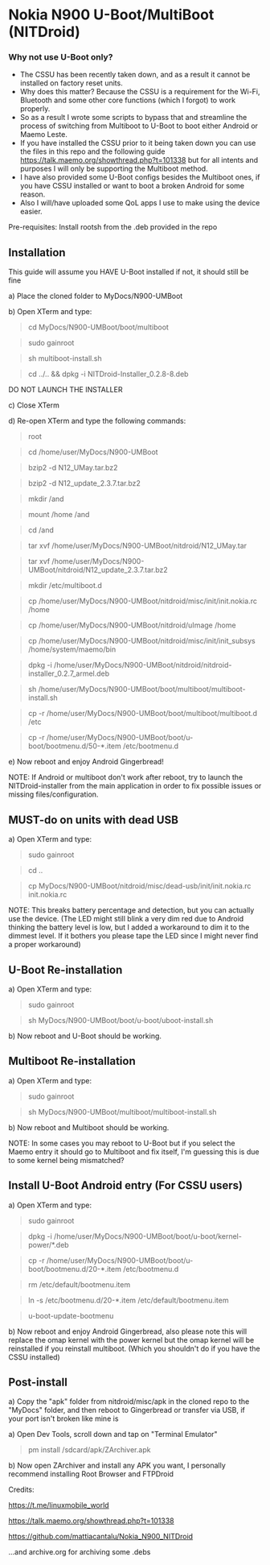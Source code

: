 # Nokia N900 U-Boot/MultiBoot (NITDroid)

### Why not use U-Boot only?
- The CSSU has been recently taken down, and as a result it cannot be installed on factory reset units.
- Why does this matter? Because the CSSU is a requirement for the Wi-Fi, Bluetooth and some other core functions (which I forgot) to work properly.
- So as a result I wrote some scripts to bypass that and streamline the process of switching from Multiboot to U-Boot to boot either Android or Maemo Leste.
- If you have installed the CSSU prior to it being taken down you can use the files in this repo and the following guide https://talk.maemo.org/showthread.php?t=101338 but for all intents and purposes I will only be supporting the Multiboot method.
- I have also provided some U-Boot configs besides the Multiboot ones, if you have CSSU installed or want to boot a broken Android for some reason.
- Also I will/have uploaded some QoL apps I use to make using the device easier.

Pre-requisites:
Install rootsh from the .deb provided in the repo

## Installation
This guide will assume you HAVE U-Boot installed if not, it should still be fine

a) Place the cloned folder to MyDocs/N900-UMBoot

b) Open XTerm and type:
> cd MyDocs/N900-UMBoot/boot/multiboot

> sudo gainroot

> sh multiboot-install.sh

> cd ../.. && dpkg -i NITDroid-Installer_0.2.8-8.deb

DO NOT LAUNCH THE INSTALLER

c) Close XTerm

d) Re-open XTerm and type the following commands:

> root

> cd /home/user/MyDocs/N900-UMBoot

> bzip2 -d N12_UMay.tar.bz2

> bzip2 -d N12_update_2.3.7.tar.bz2

> mkdir /and

> mount /home /and

> cd /and

> tar xvf /home/user/MyDocs/N900-UMBoot/nitdroid/N12_UMay.tar

> tar xvf /home/user/MyDocs/N900-UMBoot/nitdroid/N12_update_2.3.7.tar.bz2

> mkdir /etc/multiboot.d

> cp /home/user/MyDocs/N900-UMBoot/nitdroid/misc/init/init.nokia.rc /home

> cp /home/user/MyDocs/N900-UMBoot/nitdroid/uImage /home

> cp /home/user/MyDocs/N900-UMBoot/nitdroid/misc/init/init_subsys /home/system/maemo/bin

> dpkg -i /home/user/MyDocs/N900-UMBoot/nitdroid/nitdroid-installer_0.2.7_armel.deb

> sh /home/user/MyDocs/N900-UMBoot/boot/multiboot/multiboot-install.sh

> cp -r /home/user/MyDocs/N900-UMBoot/boot/multiboot/multiboot.d /etc

> cp -r /home/user/MyDocs/N900-UMBoot/boot/u-boot/bootmenu.d/50-*.item /etc/bootmenu.d

e) Now reboot and enjoy Android Gingerbread!

NOTE: If Android or multiboot don't work after reboot, try to launch the NITDroid-installer from the main application in order to fix possible issues or missing files/configuration.

## MUST-do on units with dead USB
a) Open XTerm and type:
> sudo gainroot

> cd ..

> cp MyDocs/N900-UMBoot/nitdroid/misc/dead-usb/init/init.nokia.rc init.nokia.rc 

NOTE: This breaks battery percentage and detection, but you can actually use the device. (The LED might still blink a very dim red due to Android thinking the battery level is low, but I added a workaround to dim it to the dimmest level. If it bothers you please tape the LED since I might never find a proper workaround)

## U-Boot Re-installation

a) Open XTerm and type:
> sudo gainroot

> sh MyDocs/N900-UMBoot/boot/u-boot/uboot-install.sh

b) Now reboot and U-Boot should be working.

## Multiboot Re-installation

a) Open XTerm and type:
> sudo gainroot

> sh MyDocs/N900-UMBoot/multiboot/multiboot-install.sh

b) Now reboot and Multiboot should be working. 

NOTE: In some cases you may reboot to U-Boot but if you select the Maemo entry it should go to Multiboot and fix itself, I'm guessing this is due to some kernel being mismatched?

## Install U-Boot Android entry (For CSSU users)

a) Open XTerm and type:
> sudo gainroot

> dpkg -i /home/user/MyDocs/N900-UMBoot/boot/u-boot/kernel-power/*.deb

> cp -r /home/user/MyDocs/N900-UMBoot/boot/u-boot/bootmenu.d/20-*.item /etc/bootmenu.d

> rm /etc/default/bootmenu.item

> ln -s /etc/bootmenu.d/20-*.item /etc/default/bootmenu.item

> u-boot-update-bootmenu

b) Now reboot and enjoy Android Gingerbread, also please note this will replace the omap kernel with the power kernel but the omap kernel will be reinstalled if you reinstall multiboot. (Which you shouldn't do if you have the CSSU installed)

## Post-install
a) Copy the "apk" folder from nitdroid/misc/apk in the cloned repo to the "MyDocs" folder, and then reboot to Gingerbread or transfer via USB, if your port isn't broken like mine is

a) Open Dev Tools, scroll down and tap on "Terminal Emulator"
> pm install /sdcard/apk/ZArchiver.apk

b) Now open ZArchiver and install any APK you want, I personally recommend installing Root Browser and FTPDroid

Credits:

https://t.me/linuxmobile_world

https://talk.maemo.org/showthread.php?t=101338

https://github.com/mattiacantalu/Nokia_N900_NITDroid

...and archive.org for archiving some .debs